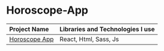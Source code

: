 # Horoscope-App

  Project Name       |Libraries and Technologies I use     
:-------------------------|-------------------------
[Horoscope App](https://app-horoscope.vercel.app/)| React, Html, Sass, Js
